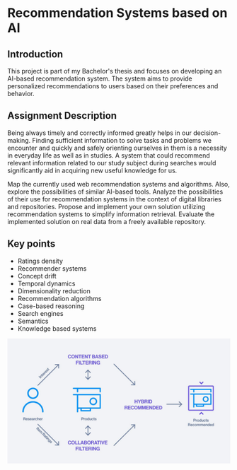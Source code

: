 # Recommendation Systems based on AI 
## Introduction
This project is part of my Bachelor's thesis and focuses on developing an AI-based recommendation system. The system aims to provide personalized recommendations to users based on their preferences and behavior.

## Assignment Description
Being always timely and correctly informed greatly helps in our decision-making. Finding sufficient information to solve tasks and problems we encounter and quickly and safely orienting ourselves in them is a necessity in everyday life as well as in studies. A system that could recommend relevant information related to our study subject during searches would significantly aid in acquiring new useful knowledge for us.

Map the currently used web recommendation systems and algorithms. Also, explore the possibilities of similar AI-based tools. Analyze the possibilities of their use for recommendation systems in the context of digital libraries and repositories. Propose and implement your own solution utilizing recommendation systems to simplify information retrieval. Evaluate the implemented solution on real data from a freely available repository.

## Key points
- Ratings density
- Recommender systems
- Concept drift
- Temporal dynamics
- Dimensionality reduction
- Recommendation algorithms
- Case-based reasoning
- Search engines
- Semantics
- Knowledge based systems

![Recommentadion_system](img/recommendation.jpg)
